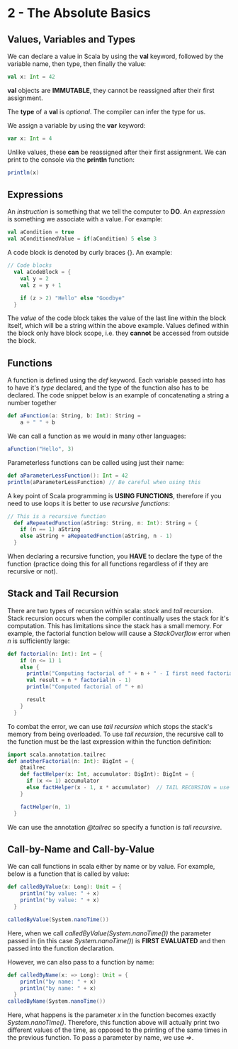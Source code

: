 # 2 - The Absolute Basics

## Values, Variables and Types

We can declare a value in Scala by using the **val** keyword, followed by the variable name, then type,
then finally the value:
```scala
val x: Int = 42
```
**val** objects are **IMMUTABLE**, they cannot be reassigned 
after their first assignment. 

The **type** of a **val** is _optional_. The compiler can 
infer the type for us.

We assign a variable by using the **var** keyword:
```scala
var x: Int = 4
```

Unlike values, these **can** be reassigned after their first assignment.
We can print to the console via the **println** function:
```scala
println(x)
```

## Expressions
An _instruction_ is something that we tell the computer to **DO**.
An _expression_ is something we associate with a value. For 
example:
```scala
val aCondition = true
val aConditionedValue = if(aCondition) 5 else 3
```

A code block is denoted by curly braces {}. An example:
```scala
// Code blocks
  val aCodeBlock = {
    val y = 2
    val z = y + 1

    if (z > 2) "Hello" else "Goodbye"
  }
```
The _value_ of the code block takes the value of the last line 
within the block itself, which will be a string within the 
above example.
Values defined within the block only have block scope, i.e. they 
**cannot** be accessed from outside the block.

## Functions
A function is defined using the *def* keyword. Each variable passed into has to have it's *type* declared, 
and the type of the function also has to be declared. The code snippet below is an example of concatenating a 
string a number together
```scala
def aFunction(a: String, b: Int): String =
    a + " " + b
```
We can call a function as we would in many other languages:
```scala
aFunction("Hello", 3)
```

Parameterless functions can be called using just their name:
```scala
def aParameterLessFunction(): Int = 42
println(aParameterLessFunction) // Be careful when using this
```

A key point of Scala programming is **USING FUNCTIONS**, therefore if you need to use loops it is better to 
use *recursive functions*:
```scala
// This is a recursive function
  def aRepeatedFunction(aString: String, n: Int): String = {
    if (n == 1) aString
    else aString + aRepeatedFunction(aString, n - 1)
  }
```
When declaring a recursive function, you **HAVE** to declare the type of the function (practice doing this 
for all functions regardless of if they are recursive or not).


## Stack and Tail Recursion
There are two types of recursion within scala: *stack* and *tail* recursion. Stack recursion occurs when the
compiler continually uses the stack for it's computation. This has limitations since the stack has a small memory.
For example, the factorial function below will cause a *StackOverflow* error when *n* is sufficiently large:
```scala
def factorial(n: Int): Int = {
    if (n <= 1) 1
    else {
      println("Computing factorial of " + n + " - I first need factorial of " + (n - 1))
      val result = n * factorial(n - 1)
      println("Computed factorial of " + n)

      result
    }
  }
```

To combat the error, we can use *tail recursion* which stops the stack's memory from being overloaded. To use
*tail recursion*, the recursive call to the function must be the last expression within the function definition:
```scala
import scala.annotation.tailrec
def anotherFactorial(n: Int): BigInt = {
    @tailrec
    def factHelper(x: Int, accumulator: BigInt): BigInt = {
      if (x <= 1) accumulator
      else factHelper(x - 1, x * accumulator)  // TAIL RECURSION = use recursive call as LAST expression
    }

    factHelper(n, 1)
  }
```
We can use the annotation *@tailrec* so specify a function is *tail recursive*.

## Call-by-Name and Call-by-Value
We can call functions in scala either by name or by value. For example, below is a function that is called by 
value:
```scala
def calledByValue(x: Long): Unit = {
    println("by value: " + x)
    println("by value: " + x)
  }

calledByValue(System.nanoTime())
```
Here, when we call *calledByValue(System.nanoTime())* the parameter passed in (in this case *System.nanoTime()*)
is **FIRST EVALUATED** and then passed into the function declaration. 

However, we can also pass to a function by name:
```scala
def calledByName(x: => Long): Unit = {
    println("by name: " + x)
    println("by name: " + x)
  }
calledByName(System.nanoTime())
```
Here, what happens is the parameter *x* in the function becomes exactly *System.nanoTime()*. Therefore, this 
function above will actually print two different values of the time, as opposed to the printing of the same
times in the previous function. To pass a parameter by name, we use *=>*.